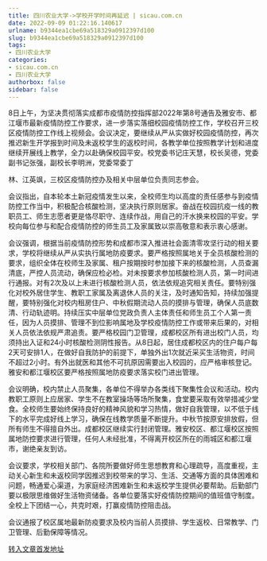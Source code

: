 ```yaml
---
title: 四川农业大学->学校开学时间再延迟 | sicau.com.cn
date: 2022-09-09 01:22:16.140617
urlname: b9344ea1cbe69a518329a0912397d100
slug: b9344ea1cbe69a518329a0912397d100
tags: 
- 四川农业大学
categories:
- sicau.com.cn
- 四川农业大学
authorbox: false
sidebar: false
---
```

8日上午，为坚决贯彻落实成都市疫情防控指挥部2022年第8号通告及雅安市、都江堰市最新疫情防控工作要求，进一步落实落细校园疫情防控工作，学校召开三校区疫情防控工作线上视频会。会议决定，要继续从严从实做好校园疫情防控，再次推迟新生开学报到时间及未返校学生的返校时间，各教学单位按照教学计划和进度继续开展线上教学，全力以赴确保校园平安。校党委书记庄天慧，校长吴德，党委副书记张强，副校长李明洲，党委常委丁
<!--more-->
林、江英飒，三校区疫情防控办及相关中层单位负责同志参会。

会议指出，自本轮本土新冠疫情发生以来，全校师生均以高度的责任感参与到疫情防控工作当中，积极配合核酸检测，坚决执行原则居家。奋战在校园抗疫一线的教职员工、师生志愿者更是恪尽职守、连续作战，用自己的汗水换来校园的平安。学校向每位参与和配合疫情防控的师生员工及家属致以崇高敬意和表示衷心感谢。

会议强调，根据当前疫情防控形势和成都市深入推进社会面清零攻坚行动的相关要求，学校将继续从严从实执行属地防疫要求。要严格按照属地关于全员核酸检测的要求，组织全体在校师生及家属、租户按期按时参加接下来的核酸检测，人员查漏清底，严控人员流动，确保应检必检。对未按要求参加核酸检测人员，第一时间进行通报。对有2次及以上未进行核酸检测人员，依法依规追究相关责任。要特别强化对校外居住学生、教职工家属及离退休人员的关注，及时通知告知，持续加强提醒，要特别强化对校内租房住户、中秋假期流动人员的摸排与管理，确保人员底数清、行动轨迹明。持续压实中层单位党政负责人主体责任和师生员工个人第一责任，因为人员摸排、管理不到位影响属地及学校疫情防控工作或带来后果的，对相关人员依法依规严肃追责。要严格校园门卫管理，成都校区所有进出校门人员，均须持出入证和24小时核酸检测阴性报告。从8日起，居住成都校区内的住户每户每2天可安排1人，在做好自我防护的前提下，单独外出1次就近采买生活物资，时间不超过2小时。有外出就医和其他不可抗原因需要出入校园的，应严格审核登记。雅安和都江堰校区要严格按照属地防疫要求落实校门进出管理。

会议明确，校内禁止人员聚集，各单位不得举办各类线下聚集性会议和活动。校内教职工原则上应居家、学生不在教室操场等场所聚集，食堂要采取有效举措减少堂食。全校师生要始终保持良好的精神风貌和学习热情，做好自我管理，以不低于线下的水平完成好线上学习，确保在线教学质量不断提升。中秋节按原安排放假，但所有师生不得擅自外出。成都校区继续实行封闭管理。雅安校区、都江堰校区按照属地防控要求进行管理，任何人未经批准，不得离开校区所在的雨城区和都江堰市，谢绝亲友到访。

会议要求，学校相关部门、各院所要做好师生思想教育和心理疏导，高度重视，主动关心新生和未返校同学因推迟到校带来的学习、生活、交通等方面的具体困难和问题，畅通爱心渠道，为家庭经济困难新生和未返校学生提供必要帮助。后勤部门要以极限思维做好生活物资储备。各单位要落实好疫情防控期间的值班值守制度。全校上下团结一心，共克时艰，打赢疫情防控阻击战。

会议通报了校区属地最新防疫要求及校内当前人员摸排、学生返校、日常教学、门卫管理、后勤保障等情况。



[转入文章首发地址](https://news.sicau.edu.cn/info/1135/69487.htm)
